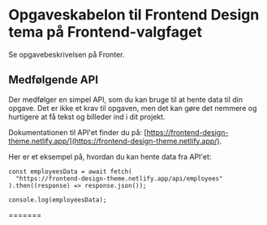 
# Opgaveskabelon til Frontend Design tema på Frontend-valgfaget

Se opgavebeskrivelsen på Fronter.

## Medfølgende API

Der medfølger en simpel API, som du kan bruge til at hente data til din opgave. Det er ikke et krav til opgaven, men det kan gøre det nemmere og hurtigere at få tekst og billeder ind i dit projekt.

Dokumentationen til API'et finder du på: [https://frontend-design-theme.netlify.app/](https://frontend-design-theme.netlify.app/).

Her er et eksempel på, hvordan du kan hente data fra API'et:

```astro
const employeesData = await fetch(
  "https://frontend-design-theme.netlify.app/api/employees"
).then((response) => response.json());

console.log(employeesData);
```
=======
